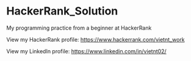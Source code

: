 # HackerRank_Solution
My programming practice from a beginner at HackerRank

View my HackerRank profile: https://www.hackerrank.com/vietnt_work

View my LinkedIn profile: https://www.linkedin.com/in/vietnt02/
